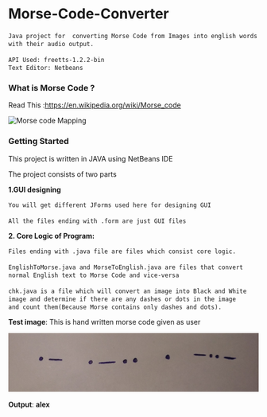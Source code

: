 # Morse-Code-Converter
    Java project for  converting Morse Code from Images into english words with their audio output.
    
    API Used: freetts-1.2.2-bin
    Text Editor: Netbeans



### What is Morse Code ?
Read This :https://en.wikipedia.org/wiki/Morse_code

![Morse code Mapping ](https://i.ytimg.com/vi/WL3ZDglOlS4/maxresdefault.jpg)

### Getting Started

This project is written in JAVA using NetBeans IDE



The project consists of two parts 

**1.GUI designing**


    You will get different JForms used here for designing GUI

    All the files ending with .form are just GUI files 
    
**2. Core Logic of Program:**

    Files ending with .java file are files which consist core logic. 

    EnglishToMorse.java and MorseToEnglish.java are files that convert normal English text to Morse Code and vice-versa 

    chk.java is a file which will convert an image into Black and White image and determine if there are any dashes or dots in the image       and count them(Because Morse contains only dashes and dots).

**Test image**: This is hand written morse code given as user

![Morse code Mapping ](https://github.com/sangramdesai123/Morse-Code-Converter/blob/master/alex.PNG)

**Output**: **alex**

